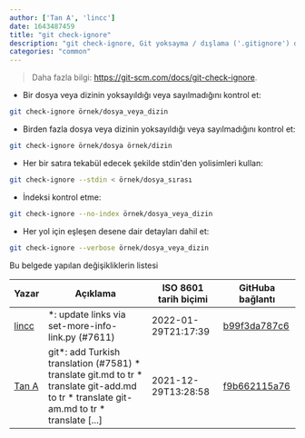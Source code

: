 ```yaml
---
author: ['Tan A', 'lincc']
date: 1643487459
title: "git check-ignore"
description: "git check-ignore, Git yoksayma / dışlama ('.gitignore') dosyalarını analiz et."
categories: "common"
---
```

> Daha fazla bilgi: <https://git-scm.com/docs/git-check-ignore>.

- Bir dosya veya dizinin yoksayıldığı veya sayılmadığını kontrol et:

```bash
git check-ignore örnek/dosya_veya_dizin
```

- Birden fazla dosya veya dizinin yoksayıldığı veya sayılmadığını kontrol et:

```bash
git check-ignore örnek/dosya örnek/dizin
```

- Her bir satıra tekabül edecek şekilde stdin'den yolisimleri kullan:

```bash
git check-ignore --stdin < örnek/dosya_sırası
```

- İndeksi kontrol etme:

```bash
git check-ignore --no-index örnek/dosya_veya_dizin
```

- Her yol için eşleşen desene dair detayları dahil et:

```bash
git check-ignore --verbose örnek/dosya_veya_dizin
```
Bu belgede yapılan değişikliklerin listesi


Yazar | Açıklama | ISO 8601 tarih biçimi | GitHuba bağlantı
------|-----|-----|-----
[lincc](mailto:46962923+blueskyson@users.noreply.github.com) | *: update links via set-more-info-link.py (#7611) | 2022-01-29T21:17:39 | [b99f3da787c6](https://github.com/tldr-pages/tldr/commit/b99f3da787c6f43a545b9cb5ebd8265b1367fbc4)
[Tan A](mailto:40173707+yutyo@users.noreply.github.com) | git*: add Turkish translation (#7581) * translate git.md to tr * translate git-add.md to tr * translate git-am.md to tr * translate [...] | 2021-12-29T13:28:58 | [f9b662115a76](https://github.com/tldr-pages/tldr/commit/f9b662115a765f843982cea237d608aab423e3f7)

